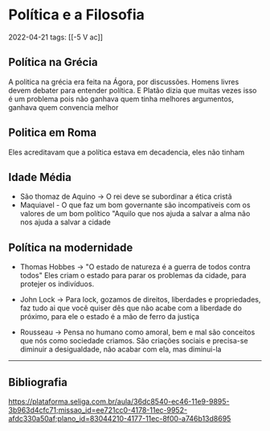 # Política e a Filosofia
2022-04-21
tags: [[-5 V ac]]

## Política na Grécia

A politica na grécia era feita na Ágora, por discussões. Homens livres devem debater para entender política. E Platão dizia que muitas vezes isso é um problema pois não ganhava quem tinha melhores argumentos, ganhava quem convencia melhor 


## Politica em Roma

Eles acreditavam que a política estava em decadencia, eles não tinham

## Idade Média

* São thomaz de Aquino → O rei deve se subordinar a ética cristã
* Maquiavel - O que faz um bom governante são incompativeis com os valores de um bom político "Aquilo que nos ajuda a salvar a alma não nos ajuda a salvar a cidade

## Política na modernidade

* Thomas Hobbes → "O estado de natureza é a guerra de todos contra todos" Eles criam o estado para parar os problemas da cidade, para protejer os indivíduos.
* John Lock → Para lock, gozamos de direitos, liberdades e propriedades, faz tudo ai que você quiser dês que não acabe com a liberdade do próximo, para ele o estado é a mão de ferro da justiça



* Rousseau → Pensa no humano como amoral, bem e mal são conceitos que nós como sociedade criamos. São criações sociais e precisa-se diminuir a desigualdade, não acabar com ela, mas diminui-la 

-----------------------------------------------
## Bibliografia

https://plataforma.seliga.com.br/aula/36dc8540-ec46-11e9-9895-3b963d4cfc71;missao_id=ee721cc0-4178-11ec-9952-afdc330a50af;plano_id=83044210-4177-11ec-8f00-a746b13d8695
